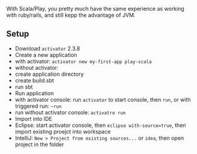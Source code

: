 With Scala/Play, you pretty much have the same experience as working with ruby/rails, and still kepp the advantage of JVM.

## Setup
* Download `activator` 2.3.8
* Create a new application
 * with activator: `activator new my-first-app play-scala`
 * without activator: 
  * create application directory
  * create build.sbt
  * run sbt
* Run application
 * with activator console: run `activator` to start console, then `run`, or with triggered run: `~run`
 * run without activator console: `activatro run`
* Import into IDE
 * Eclipse: start activator console, then `eclipse with-source=true`, then import existing proejct into workspace
 * IntelliJ: `New > Project from existing sources...` or `idea`, then open project in the folder
## 
